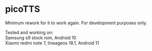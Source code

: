 # picoTTS
Minimum rework for it to work again. For development purposes only.

Tested and working on:\
Samsung s9 stock rom, Android 10\
Xiaomi redmi note 7, lineageos 18.1, Android 11

